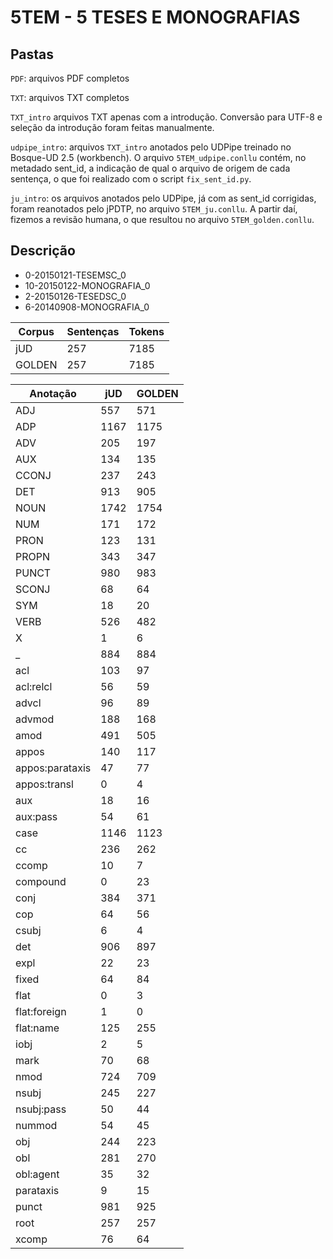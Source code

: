# 5TEM - 5 TESES E MONOGRAFIAS

## Pastas

`PDF`: arquivos PDF completos

`TXT`: arquivos TXT completos

`TXT_intro` arquivos TXT apenas com a introdução. Conversão para UTF-8 e seleção da introdução foram feitas manualmente.

`udpipe_intro`: arquivos `TXT_intro` anotados pelo UDPipe treinado no Bosque-UD 2.5 (workbench). O arquivo `5TEM_udpipe.conllu` contém, no metadado sent_id, a indicação de qual o arquivo de origem de cada sentença, o que foi realizado com o script `fix_sent_id.py`.

`ju_intro`: os arquivos anotados pelo UDPipe, já com as sent_id corrigidas, foram reanotados pelo jPDTP, no arquivo `5TEM_ju.conllu`. A partir daí, fizemos a revisão humana, o que resultou no arquivo `5TEM_golden.conllu`.

## Descrição

* 0-20150121-TESEMSC_0
* 10-20150122-MONOGRAFIA_0
* 2-20150126-TESEDSC_0
* 6-20140908-MONOGRAFIA_0

|Corpus|Sentenças|Tokens|
|---|---|---|
|jUD|257|7185|
|GOLDEN|257|7185|

|Anotação|jUD|GOLDEN|
|---|---|---|
|ADJ|557|571|
|ADP|1167|1175|
|ADV|205|197|
|AUX|134|135|
|CCONJ|237|243|
|DET|913|905|
|NOUN|1742|1754|
|NUM|171|172|
|PRON|123|131|
|PROPN|343|347|
|PUNCT|980|983|
|SCONJ|68|64|
|SYM|18|20|
|VERB|526|482|
|X|1|6|
|_|884|884|
|acl|103|97|
|acl:relcl|56|59|
|advcl|96|89|
|advmod|188|168|
|amod|491|505|
|appos|140|117|
|appos:parataxis|47|77|
|appos:transl|0|4|
|aux|18|16|
|aux:pass|54|61|
|case|1146|1123|
|cc|236|262|
|ccomp|10|7|
|compound|0|23|
|conj|384|371|
|cop|64|56|
|csubj|6|4|
|det|906|897|
|expl|22|23|
|fixed|64|84|
|flat|0|3|
|flat:foreign|1|0|
|flat:name|125|255|
|iobj|2|5|
|mark|70|68|
|nmod|724|709|
|nsubj|245|227|
|nsubj:pass|50|44|
|nummod|54|45|
|obj|244|223|
|obl|281|270|
|obl:agent|35|32|
|parataxis|9|15|
|punct|981|925|
|root|257|257|
|xcomp|76|64|